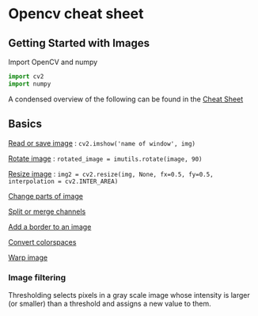 # Opencv cheat sheet

## Getting Started with Images
Import OpenCV and numpy

```python
import cv2
import numpy
```

A condensed overview of the following can be found in the
[Cheat Sheet](http://cvdrone.de/_pages/opencv-python-examples/OpenCVCheatSheet.pdf)

## Basics

[Read or save image](http://cvdrone.de/_pages/opencv-python-examples/opencv-read-and-save-images/) : ```cv2.imshow('name of window', img)```

[Rotate image](http://cvdrone.de/_pages/opencv-python-examples/opencv-rotate-image/) : ```rotated_image = imutils.rotate(image, 90)```  

[Resize image](http://cvdrone.de/_pages/opencv-python-examples/opencv-resize-image/) : ```img2 = cv2.resize(img, None, fx=0.5, fy=0.5, interpolation = cv2.INTER_AREA)```

[Change parts of image](http://cvdrone.de/_pages/opencv-python-examples/opencv-change-parts-of-image/)

[Split or merge channels](http://cvdrone.de/_pages/opencv-python-examples/opencv-split-merge-channels/)

[Add a border to an image](http://cvdrone.de/_pages/opencv-python-examples/opencv-add-border/)

[Convert colorspaces](http://cvdrone.de/_pages/opencv-python-examples/opencv-convert-colorspaces/)

[Warp image](http://cvdrone.de/_pages/opencv-python-examples/opencv-warp-image/)

### Image filtering
Thresholding selects pixels in a gray scale image whose intensity is larger (or smaller) than a threshold and assigns a new value to them.
